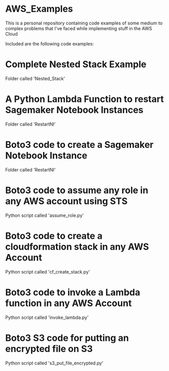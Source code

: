 # AWS_Examples
This is a personal repository containing code examples of some medium to complex problems that I've faced while implementing stuff in the AWS Cloud

Included are the following code examples:

# Complete Nested Stack Example 

Folder called 'Nested_Stack'

# A Python Lambda Function to restart Sagemaker Notebook Instances 

Folder called 'RestartNI'

# Boto3 code to create a Sagemaker Notebook Instance

Folder called 'RestartNI'

# Boto3 code to assume any role in any AWS account using STS 

Python script called 'assume_role.py'

# Boto3 code to create a cloudformation stack in any AWS Account 

Python script called 'cf_create_stack.py'

# Boto3 code to invoke a Lambda function in any AWS Account 

Python script called 'invoke_lambda.py'

# Boto3 S3 code for putting an encrypted file on S3 

Python script called 's3_put_file_encrypted.py'





